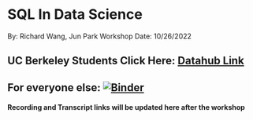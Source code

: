 # SQL In Data Science
By: Richard Wang, Jun Park
Workshop Date: 10/26/2022
## UC Berkeley Students Click Here: [Datahub Link](http://datahub.berkeley.edu/hub/user-redirect/git-sync?repo=https://github.com/ds-peer-consulting/fa22-sql-in-data-science-workshop&branch=main&subpath=PC-SQL-Workshop-Notebook.ipynb)

## For everyone else: [![Binder](https://mybinder.org/badge_logo.svg)](https://mybinder.org/v2/gh/ds-peer-consulting/fa22-sql-in-data-science-workshop/HEAD)

#### Recording and Transcript links will be updated here after the workshop
